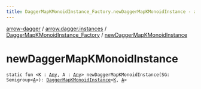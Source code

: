 ```yaml
---
title: DaggerMapKMonoidInstance_Factory.newDaggerMapKMonoidInstance - arrow-dagger
---
```


[arrow-dagger](../../index.html) / [arrow.dagger.instances](../index.html) / [DaggerMapKMonoidInstance_Factory](index.html) / [newDaggerMapKMonoidInstance](./new-dagger-map-k-monoid-instance.html)

# newDaggerMapKMonoidInstance

`static fun <K : `[`Any`](https://kotlinlang.org/api/latest/jvm/stdlib/kotlin/-any/index.html)`, A : `[`Any`](https://kotlinlang.org/api/latest/jvm/stdlib/kotlin/-any/index.html)`> newDaggerMapKMonoidInstance(SG: Semigroup<`[`A`](new-dagger-map-k-monoid-instance.html#A)`>): `[`DaggerMapKMonoidInstance`](../-dagger-map-k-monoid-instance/index.html)`<`[`K`](new-dagger-map-k-monoid-instance.html#K)`, `[`A`](new-dagger-map-k-monoid-instance.html#A)`>`